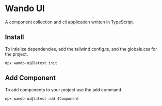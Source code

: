 # Wando UI

A component collection and cli application written in TypeScript.

## Install

To intialize dependencies, add the tailwind.config.ts, and the globals.css for the project.

```
npx wando-ui@latest init
```
## Add Component

To add components to your project use the add command.

```
npx wando-ui@latest add $Component
```
